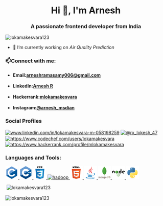 <h1 align="center">Hi 👋, I'm Arnesh</h1>
<h3 align="center">A passionate frontend developer from India</h3>

<p align="left"> <img src="https://komarev.com/ghpvc/?username=lokamakesvara123&label=Profile%20views&color=0e75b6&style=flat" alt="lokamakesvara123" /> </p>

- 🔭 I’m currently working on *Air Quality Prediction*

<h3 align="left">📫Connect with me:</h3>
<h4 align="left"><ul>
   <li>Email:<a href="">arneshramasamy006@gmail.com</a></li><br>
  <li>LinkedIn:<a href="www.linkedin.com/in/arnesh-ramasamy-1a866b25a">Arnesh R</a></li><br>
  <li>Hackerrank:<a href="https://www.hackerrank.com/profile/arneshramasamy01">mlokamakesvara</a></li><br>
  <li>Instagram:<a href="">@arnesh_msdian</a></li></ul><h4>
<h3 align="left">Social Profiles</h3>
<p align="left">
<a href="www.linkedin.com/in/arnesh-ramasamy-1a866b25a" target="blank"><img align="center" src="https://raw.githubusercontent.com/rahuldkjain/github-profile-readme-generator/master/src/images/icons/Social/linked-in-alt.svg" alt="www.linkedin.com/in/lokamakesvara-m-058198259" height="30" width="40" /></a>
<a href="https://instagram.com/@rx_lokesh_47" target="blank"><img align="center" src="https://raw.githubusercontent.com/rahuldkjain/github-profile-readme-generator/master/src/images/icons/Social/instagram.svg" alt="@rx_lokesh_47" height="30" width="40" /></a>
<a href="https://www.codechef.com/users/https://www.codechef.com/users/lokamakesvara" target="blank"><img align="center" src="https://cdn.jsdelivr.net/npm/simple-icons@3.1.0/icons/codechef.svg" alt="https://www.codechef.com/users/lokamakesvara" height="30" width="40" /></a>
<a href="https://www.hackerrank.com/https://www.hackerrank.com/profile/mlokamakesvara" target="blank"><img align="center" src="https://raw.githubusercontent.com/rahuldkjain/github-profile-readme-generator/master/src/images/icons/Social/hackerrank.svg" alt="https://www.hackerrank.com/profile/mlokamakesvara" height="30" width="40" /></a>
</p>

<h3 align="left">Languages and Tools:</h3>
<p align="left"> <a href="https://www.cprogramming.com/" target="_blank" rel="noreferrer"> <img src="https://raw.githubusercontent.com/devicons/devicon/master/icons/c/c-original.svg" alt="c" width="40" height="40"/> </a> <a href="https://www.w3schools.com/cpp/" target="_blank" rel="noreferrer"> <img src="https://raw.githubusercontent.com/devicons/devicon/master/icons/cplusplus/cplusplus-original.svg" alt="cplusplus" width="40" height="40"/> </a> <a href="https://www.w3schools.com/css/" target="_blank" rel="noreferrer"> <img src="https://raw.githubusercontent.com/devicons/devicon/master/icons/css3/css3-original-wordmark.svg" alt="css3" width="40" height="40"/> </a> <a href="https://hadoop.apache.org/" target="_blank" rel="noreferrer"> <img src="https://www.vectorlogo.zone/logos/apache_hadoop/apache_hadoop-icon.svg" alt="hadoop" width="40" height="40"/> </a> <a href="https://www.w3.org/html/" target="_blank" rel="noreferrer"> <img src="https://raw.githubusercontent.com/devicons/devicon/master/icons/html5/html5-original-wordmark.svg" alt="html5" width="40" height="40"/> </a> <a href="https://www.java.com" target="_blank" rel="noreferrer"> <img src="https://raw.githubusercontent.com/devicons/devicon/master/icons/java/java-original.svg" alt="java" width="40" height="40"/> </a> <a href="https://www.mongodb.com/" target="_blank" rel="noreferrer"> <img src="https://raw.githubusercontent.com/devicons/devicon/master/icons/mongodb/mongodb-original-wordmark.svg" alt="mongodb" width="40" height="40"/> </a> <a href="https://nodejs.org" target="_blank" rel="noreferrer"> <img src="https://raw.githubusercontent.com/devicons/devicon/master/icons/nodejs/nodejs-original-wordmark.svg" alt="nodejs" width="40" height="40"/> </a> <a href="https://www.python.org" target="_blank" rel="noreferrer"> <img src="https://raw.githubusercontent.com/devicons/devicon/master/icons/python/python-original.svg" alt="python" width="40" height="40"/> </a> </p>

<p>&nbsp;<img align="center" src="https://github-readme-stats.vercel.app/api?username=lokamakesvara123&show_icons=true&locale=en" alt="lokamakesvara123" /></p>

<p><img align="center" src="https://github-readme-streak-stats.herokuapp.com/?user=lokamakesvara123&" alt="lokamakesvara123" /></p>
